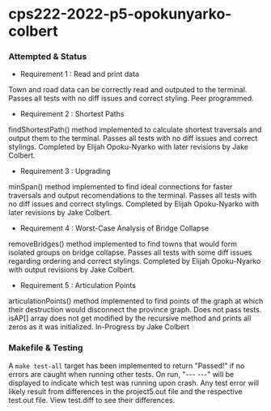 # cps222-2022-p5-opokunyarko-colbert

### Attempted & Status

- Requirement 1 : Read and print data

Town and road data can be correctly read and outputed to the terminal. Passes all tests with no diff issues and correct styling. Peer programmed. 

- Requirement 2 : Shortest Paths

findShortestPath() method implemented to calculate shortest traversals and output them to the terminal. Passes all tests with no diff issues and correct stylings. Completed by Elijah Opoku-Nyarko with later revisions by Jake Colbert. 

- Requirement 3 : Upgrading

minSpan() method implemented to find ideal connections for faster traversals and output recomendations to the terminal. Passes all tests with no diff issues and correct stylings. Completed by Elijah Opoku-Nyarko with later revisions by Jake Colbert. 

- Requirement 4 : Worst-Case Analysis of Bridge Collapse

removeBridges() method implemented to find towns that would form isolated groups on bridge collapse. Passes all tests with some diff issues regarding ordering and correct stylings. Completed by Elijah Opoku-Nyarko with output revisions by Jake Colbert.

- Requirement 5 : Articulation Points

articulationPoints() method implemented to find points of the graph at which their destruction would disconnect the province graph. Does not pass tests. isAP[] array does not get modified by the recursive method and prints all zeros as it was initialized. In-Progress by Jake Colbert

### Makefile & Testing

A `make test-all` target has been implemented to return "Passed!" if no errors are caught when running other tests. On run, "--- <test name> ---" will be displayed to indicate which test was running upon crash. Any test error will likely result from differences in the project5.out file and the respective test.out file. View test.diff to see their differences. 
